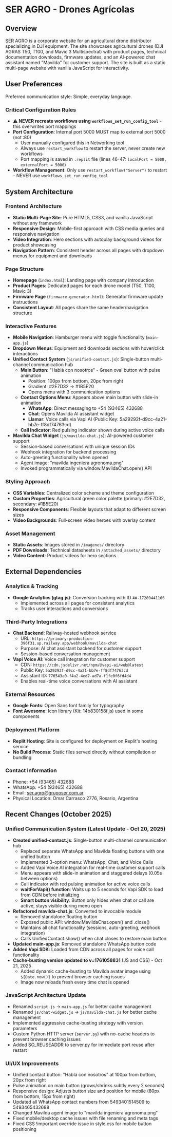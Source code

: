 # SER AGRO - Drones Agrícolas

## Overview

SER AGRO is a corporate website for an agricultural drone distributor specializing in DJI equipment. The site showcases agricultural drones (DJI AGRAS T50, T100, and Mavic 3 Multispectral) with product pages, technical documentation downloads, firmware updates, and an AI-powered chat assistant named "Mavilda" for customer support. The site is built as a static multi-page website with vanilla JavaScript for interactivity.

## User Preferences

Preferred communication style: Simple, everyday language.

### Critical Configuration Rules
- **⚠️ NEVER recreate workflows using `workflows_set_run_config_tool`** - this overwrites port mappings
- **Port Configuration**: Internal port 5000 MUST map to external port 5000 (not :80)
  - User manually configured this in Networking tool
  - Always use `restart_workflow` to restart the server, never create new workflows
  - Port mapping is saved in `.replit` file (lines 46-47: `localPort = 5000, externalPort = 5000`)
- **Workflow Management**: Only use `restart_workflow("Server")` to restart - NEVER use `workflows_set_run_config_tool`

## System Architecture

### Frontend Architecture
- **Static Multi-Page Site**: Pure HTML5, CSS3, and vanilla JavaScript without any framework
- **Responsive Design**: Mobile-first approach with CSS media queries and responsive navigation
- **Video Integration**: Hero sections with autoplay background videos for product showcasing
- **Navigation Pattern**: Consistent header across all pages with dropdown menus for equipment and downloads

### Page Structure
- **Homepage** (`index.html`): Landing page with company introduction
- **Product Pages**: Dedicated pages for each drone model (T50, T100, Mavic 3)
- **Firmware Page** (`firmware-generador.html`): Generator firmware update instructions
- **Consistent Layout**: All pages share the same header/navigation structure

### Interactive Features
- **Mobile Navigation**: Hamburger menu with toggle functionality (`main-app.js`)
- **Dropdown Menus**: Equipment and downloads sections with hover/click interactions
- **Unified Contact System** (`js/unified-contact.js`): Single-button multi-channel communication hub
  - **Main Button**: "Hablá con nosotros" - Green oval button with pulse animation
    - Position: 100px from bottom, 20px from right
    - Gradient: #2E7D32 → #1B5E20
    - Opens menu with 3 communication options
  - **Contact Options Menu**: Appears above main button with slide-in animation
    - **WhatsApp**: Direct messaging to +54 (93465) 432688
    - **Chat**: Opens Mavilda AI assistant widget
    - **Llamar**: Voice calls via Vapi AI (Public Key: 5a29292f-d9cc-4a21-bb7e-ff8df74763cd)
  - **Call Indicator**: Red pulsing indicator shown during active voice calls
- **Mavilda Chat Widget** (`js/mavilda-chat.js`): AI-powered customer support
  - Session-based conversations with unique session IDs
  - Webhook integration for backend processing
  - Auto-greeting functionality when opened
  - Agent image: "mavilda ingeniera agronoma.png"
  - Invoked programmatically via window.MavildaChat.open() API

### Styling Approach
- **CSS Variables**: Centralized color scheme and theme configuration
- **Custom Properties**: Agricultural green color palette (primary: #2E7D32, secondary: #1B5E20)
- **Responsive Components**: Flexible layouts that adapt to different screen sizes
- **Video Backgrounds**: Full-screen video heroes with overlay content

### Asset Management
- **Static Assets**: Images stored in `/imagenes/` directory
- **PDF Downloads**: Technical datasheets in `/attached_assets/` directory
- **Video Content**: Product videos for hero sections

## External Dependencies

### Analytics & Tracking
- **Google Analytics (gtag.js)**: Conversion tracking with ID `AW-17289441166`
  - Implemented across all pages for consistent analytics
  - Tracks user interactions and conversions

### Third-Party Integrations
- **Chat Backend**: Railway-hosted webhook service
  - URL: `https://primary-production-396f31.up.railway.app/webhook/mavilda-chat`
  - Purpose: AI chat assistant backend for customer support
  - Session-based conversation management
- **Vapi Voice AI**: Voice call integration for customer support
  - CDN: `https://cdn.jsdelivr.net/npm/@vapi-ai/web@latest`
  - Public Key: `5a29292f-d9cc-4a21-bb7e-ff8df74763cd`
  - Assistant ID: `776543a0-f4a2-4ed7-ad7a-f1fe0f6fd4d4`
  - Enables real-time voice conversations with AI assistant

### External Resources
- **Google Fonts**: Open Sans font family for typography
- **Font Awesome**: Icon library (Kit: 14b830158f.js) used in some components

### Deployment Platform
- **Replit Hosting**: Site is configured for deployment on Replit's hosting service
- **No Build Process**: Static files served directly without compilation or bundling

### Contact Information
- Phone: +54 (93465) 432688
- WhatsApp: +54 (93465) 432688
- Email: ser.agro@gruposer.com.ar
- Physical Location: Omar Carrasco 2776, Rosario, Argentina

## Recent Changes (October 2025)

### Unified Communication System (Latest Update - Oct 20, 2025)
- **Created unified-contact.js**: Single-button multi-channel communication hub
  - Replaced separate WhatsApp and Mavilda floating buttons with one unified button
  - Implemented 3-option menu: WhatsApp, Chat, and Voice Calls
  - Added Vapi Voice AI integration for real-time customer support calls
  - Menu appears with slide-in animation and staggered delays (0.05s between options)
  - Call indicator with red pulsing animation for active voice calls
  - **waitForVapi() function**: Waits up to 5 seconds for Vapi SDK to load from CDN before initializing
  - **Smart button visibility**: Button only hides when chat or call are active, stays visible during menu open
- **Refactored mavilda-chat.js**: Converted to invocable module
  - Removed standalone floating button
  - Exposed public API: window.MavildaChat.open() and .close()
  - Maintains all chat functionality (sessions, auto-greeting, webhook integration)
  - Calls UnifiedContact.show() when chat closes to restore main button
- **Updated main-app.js**: Removed standalone WhatsApp button code
- **Added Vapi SDK**: Loaded from CDN across all pages for voice call functionality
- **Cache-busting version updated to v=1761058831** (JS and CSS) - Oct 21, 2025
  - Added dynamic cache-busting to Mavilda avatar image using `${Date.now()}` to prevent browser caching issues
  - Image now reloads fresh every time chat is opened

### JavaScript Architecture Update
- Renamed `script.js` → `main-app.js` for better cache management
- Renamed `js/chat-widget.js` → `js/mavilda-chat.js` for better cache management
- Implemented aggressive cache-busting strategy with version parameters
- Custom Python HTTP server (`server.py`) with no-cache headers to prevent browser caching issues
- Added SO_REUSEADDR to server.py for immediate port reuse after restart

### UI/UX Improvements
- Unified contact button: "Hablá con nosotros" at 100px from bottom, 20px from right
- Pulse animation on main button (grows/shrinks subtly every 2 seconds)
- Responsive design: Adjusts button size and position for mobile (80px from bottom, 15px from right)
- Updated all WhatsApp contact numbers from 5493401514509 to 5493465432688
- Changed Mavilda agent image to "mavilda ingeniera agronoma.png"
- Fixed mobile/desktop cache issues with file renaming and meta tags
- Fixed CSS !important override issue in style.css for mobile button positioning
